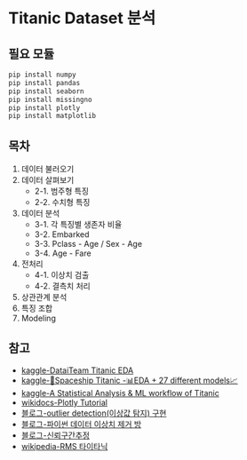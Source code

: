 # Titanic Dataset 분석

## 필요 모듈
```python
pip install numpy
pip install pandas
pip install seaborn
pip install missingno
pip install plotly
pip install matplotlib
```

## 목차
1. 데이터 불러오기
2. 데이터 살펴보기
   * 2-1. 범주형 특징
   * 2-2. 수치형 특징
3. 데이터 분석
   * 3-1. 각 특징별 생존자 비율
   * 3-2. Embarked
   * 3-3. Pclass - Age / Sex - Age
   * 3-4. Age - Fare
4. 전처리
   * 4-1. 이상치 검출
   * 4-2. 결측치 처리
5. 상관관계 분석
6. 특징 조합
7. Modeling

## 참고
* [kaggle-DataiTeam Titanic EDA](https://www.kaggle.com/code/kanncaa1/dataiteam-titanic-eda)
* [kaggle-🚀Spaceship Titanic -📊EDA + 27 different models📈](https://www.kaggle.com/code/odins0n/spaceship-titanic-eda-27-different-models)
* [kaggle-A Statistical Analysis & ML workflow of Titanic](https://www.kaggle.com/code/masumrumi/a-statistical-analysis-ml-workflow-of-titanic)
* [wikidocs-Plotly Tutorial](https://wikidocs.net/185374)
* [블로그-outlier detection(이상값 탐지) 구현](https://velog.io/@choonsik_mom/outlier-detection%EC%9D%B4%EC%83%81%EA%B0%92-%ED%83%90%EC%A7%80-%EA%B5%AC%ED%98%84)
* [블로그-파이썬 데이터 이상치 제거 방](https://bigdaheta.tistory.com/82)
* [블로그-신뢰구간추정](https://kongdols-room.tistory.com/152)
* [wikipedia-RMS 타이타닉](https://ko.wikipedia.org/wiki/RMS_%ED%83%80%EC%9D%B4%ED%83%80%EB%8B%89)

